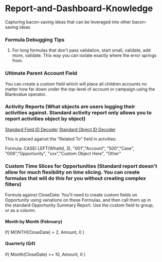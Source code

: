 # Report-and-Dashboard-Knowledge
Capturing bacon-saving ideas that can be leveraged into other bacon-saving ideas

### Formula Debugging Tips
1.  For long formulas that don't pass validation, start small, validate, add more, validate.  This way you can isolate exactly where the error springs from.

### Ultimate Parent Account Field
You can create a custom field which will place all children accounts no matter how far down under the top-level of account or campaign using the Blankvalue operator.

### Activity Reports (What objects are users logging their activities against.  Standard activity report only allows you to report activities object by object)

[Standard Field ID Decoder](https://help.salesforce.com/articleView?id=000325244&language=en_US&type=1&mode=1)
[Standard Object ID Decoder](http://salesforcegenius.com/salesforce-object-id-prefixes-decoder-cereal-box-decoder-ring-salesforce-ids/)

This is placed against the "Related To" field in actvities:

Formula: CASE(
           LEFT(WhatId, 3),
           "001","Account",
           "500","Case",
           "006","Opportunity",
           "xxx","Custom Object Here",
           "Other"

### Custom Time Slices for Opportunities (Standard report doesn't allow for much flexibility on time slicing.  You can create formulas that will do this for you without creating complex filters)

Formula against CloseDate: You'll need to create custom fields on Opportunity using variations on these Formulas, and then call them up in the standard Opportunity Summary Report.  Use the custom field to group, or as a column.

#### Month by Month (February)

If(
  MONTH(CloseDate) = 2,
  Amount,
  0
  )
  
  #### Quarterly (Q4)
  
  If(
    Month(CloseDate) >= 10,
    Amount,
    0
    )
